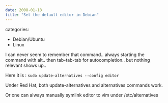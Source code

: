 ```yaml
---
date: 2008-01-18
title: "Set the default editor in Debian"
---
```








categories:
- Debian/Ubuntu
- Linux


I can never seem to remember that command.. always starting the command with alt.. then tab-tab-tab for autocompletion.. but nothing relevant shows up..

Here it is :
`sudo update-alternatives --config editor`

Under Red Hat, both update-alternatives and alternatives commands work.

Or one can always manually symlink editor to vim under /etc/alternatives
